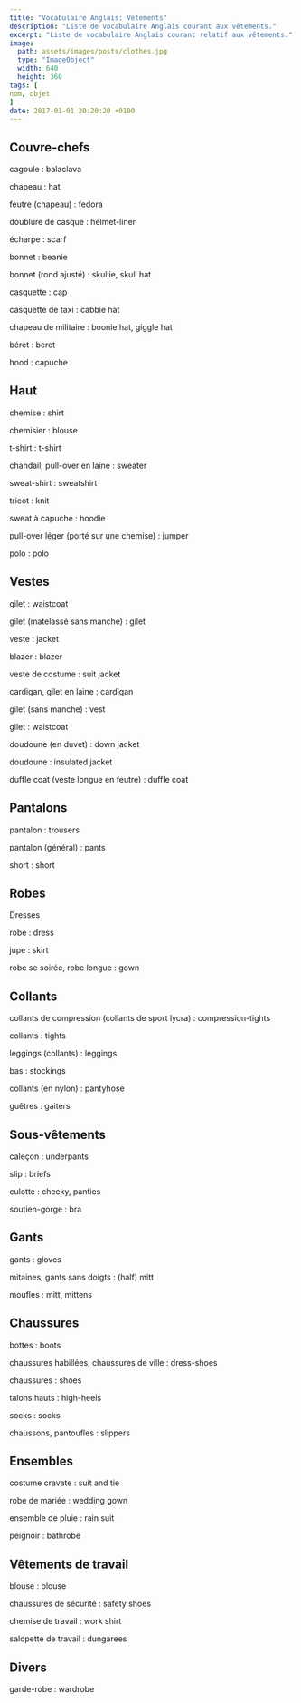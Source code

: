 ```yaml
---
title: "Vocabulaire Anglais: Vêtements"
description: "Liste de vocabulaire Anglais courant aux vêtements."
excerpt: "Liste de vocabulaire Anglais courant relatif aux vêtements."
image:
  path: assets/images/posts/clothes.jpg
  type: "ImageObject"
  width: 640
  height: 360
tags: [
nom, objet
]
date: 2017-01-01 20:20:20 +0100
---
```


## Couvre-chefs

cagoule
: balaclava

chapeau
: hat

feutre (chapeau)
: fedora

doublure de casque
: helmet-liner

écharpe
: scarf

bonnet
: beanie

bonnet (rond ajusté)
: skullie, skull hat

casquette
: cap

casquette de taxi
: cabbie hat

chapeau de militaire
: boonie hat, giggle hat

béret
: beret

hood
: capuche


## Haut

chemise
: shirt

chemisier
: blouse

t-shirt
: t-shirt

chandail, pull-over en laine
: sweater

sweat-shirt
: sweatshirt

tricot
: knit

sweat à capuche
: hoodie

pull-over léger (porté sur une chemise)
: jumper

polo
: polo


## Vestes

gilet
: waistcoat

gilet (matelassé sans manche)
: gilet

veste
: jacket

blazer
: blazer

veste de costume
: suit jacket

cardigan, gilet en laine
: cardigan

gilet (sans manche)
: vest

gilet
: waistcoat

doudoune (en duvet)
: down jacket

doudoune
: insulated jacket

duffle coat (veste longue en feutre)
: duffle coat


## Pantalons

pantalon
: trousers

pantalon (général)
: pants

short
: short


## Robes
Dresses

robe
: dress

jupe
: skirt

robe se soirée, robe longue
: gown


## Collants

collants de compression (collants de sport lycra)
: compression-tights

collants
: tights

leggings (collants)
: leggings

bas
: stockings

collants (en nylon)
: pantyhose

guêtres
: gaiters


## Sous-vêtements

caleçon
: underpants

slip
: briefs

culotte
: cheeky, panties

soutien-gorge
: bra


## Gants

gants
: gloves

mitaines, gants sans doigts
: (half) mitt

moufles
: mitt, mittens


## Chaussures

bottes
: boots

chaussures habillées, chaussures de ville
: dress-shoes

chaussures
: shoes

talons hauts
: high-heels

socks
: socks

chaussons, pantoufles
: slippers


## Ensembles

costume cravate
: suit and tie

robe de mariée
: wedding gown

ensemble de pluie
: rain suit

peignoir
: bathrobe


## Vêtements de travail

blouse
: blouse

chaussures de sécurité
: safety shoes

chemise de travail
: work shirt

salopette de travail
: dungarees


## Divers

garde-robe
: wardrobe
